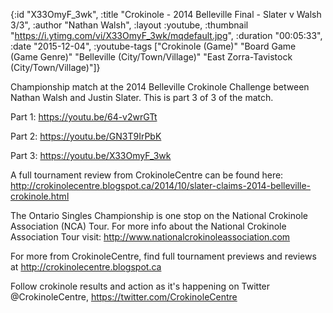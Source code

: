 {:id "X33OmyF_3wk",
 :title "Crokinole - 2014 Belleville Final - Slater v Walsh 3/3",
 :author "Nathan Walsh",
 :layout :youtube,
 :thumbnail "https://i.ytimg.com/vi/X33OmyF_3wk/mqdefault.jpg",
 :duration "00:05:33",
 :date "2015-12-04",
 :youtube-tags
 ["Crokinole (Game)"
  "Board Game (Game Genre)"
  "Belleville (City/Town/Village)"
  "East Zorra-Tavistock (City/Town/Village)"]}


Championship match at the 2014 Belleville Crokinole Challenge between Nathan Walsh and Justin Slater. This is part 3 of 3 of the match.

Part 1: https://youtu.be/64-v2wrGTt

Part 2: https://youtu.be/GN3T9IrPbK

Part 3: https://youtu.be/X33OmyF_3wk


A full tournament review from CrokinoleCentre can be found here: http://crokinolecentre.blogspot.ca/2014/10/slater-claims-2014-belleville-crokinole.html

The Ontario Singles Championship is one stop on the National Crokinole Association (NCA) Tour. For more info about the National Crokinole Association Tour visit: http://www.nationalcrokinoleassociation.com

For more from CrokinoleCentre, find full tournament previews and reviews at http://crokinolecentre.blogspot.ca

Follow crokinole results and action as it's happening on Twitter @CrokinoleCentre, https://twitter.com/CrokinoleCentre

